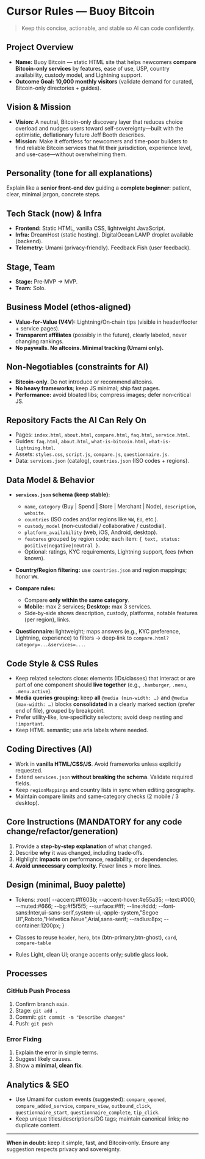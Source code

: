 # Cursor Rules — Buoy Bitcoin

> Keep this concise, actionable, and stable so AI can code confidently.

## Project Overview

* **Name:** Buoy Bitcoin — static HTML site that helps newcomers **compare Bitcoin-only services** by features, ease of use, USP, country availability, custody model, and Lightning support.
* **Outcome Goal:** **10,000 monthly visitors** (validate demand for curated, Bitcoin-only directories + guides).

## Vision & Mission

* **Vision:** A neutral, Bitcoin-only discovery layer that reduces choice overload and nudges users toward self-sovereignty—built with the optimistic, deflationary future Jeff Booth describes.
* **Mission:** Make it effortless for newcomers and time-poor builders to find reliable Bitcoin services that fit their jurisdiction, experience level, and use-case—without overwhelming them.

## Personality (tone for all explanations)

Explain like a **senior front‑end dev** guiding a **complete beginner**: patient, clear, minimal jargon, concrete steps.

## Tech Stack (now) & Infra

* **Frontend:** Static HTML, vanilla CSS, lightweight JavaScript.
* **Infra:** DreamHost (static hosting). DigitalOcean LAMP droplet available (backend).
* **Telemetry:** Umami (privacy‑friendly). Feedback Fish (user feedback).

## Stage, Team

* **Stage:** Pre‑MVP → MVP.
* **Team:** Solo.

## Business Model (ethos‑aligned)

* **Value‑for‑Value (V4V):** Lightning/On‑chain tips (visible in header/footer + service pages).
* **Transparent affiliates** (possibly in the future), clearly labeled, never changing rankings.
* **No paywalls. No altcoins. Minimal tracking (Umami only).**

## Non‑Negotiables (constraints for AI)

* **Bitcoin‑only**. Do not introduce or recommend altcoins.
* **No heavy frameworks**; keep JS minimal; ship fast pages.
* **Performance:** avoid bloated libs; compress images; defer non‑critical JS.

## Repository Facts the AI Can Rely On

* Pages: `index.html`, `about.html`, `compare.html`, `faq.html`, `service.html`.
* Guides: `faq.html`, `about.html`, `what-is-bitcoin.html`, `what-is-lightning.html`.
* Assets: `styles.css`, `script.js`, `compare.js`, `questionnaire.js`.
* Data: `services.json` (catalog), `countries.json` (ISO codes + regions).

## Data Model & Behavior

* **`services.json` schema (keep stable):**

  * `name`, `category` (Buy | Spend | Store | Merchant | Node), `description`, `website`.
  * `countries` (ISO codes and/or regions like `WW`, `EU`, etc.).
  * `custody_model` (non‑custodial / collaborative / custodial).
  * `platform_availability` (web, iOS, Android, desktop).
  * `features` grouped by region code; each item: `{ text, status: positive|negative|neutral }`.
  * Optional: ratings, KYC requirements, Lightning support, fees (when known).
* **Country/Region filtering:** use `countries.json` and region mappings; honor `WW`.
* **Compare rules:**

  * Compare **only within the same category**.
  * **Mobile:** max 2 services; **Desktop:** max 3 services.
  * Side‑by‑side shows description, custody, platforms, notable features (per region), links.
* **Questionnaire:** lightweight; maps answers (e.g., KYC preference, Lightning, experience) to filters → deep‑link to `compare.html?category=...&services=...`.

## Code Style & CSS Rules

* Keep related selectors close: elements (IDs/classes) that interact or are part of one component should **live together** (e.g., `.hamburger`, `.menu`, `.menu.active`).
* **Media queries grouping:** keep **all** `@media (min-width: …)` and `@media (max-width: …)` blocks **consolidated** in a clearly marked section (prefer end of file), grouped by breakpoint.
* Prefer utility‑like, low‑specificity selectors; avoid deep nesting and `!important`.
* Keep HTML semantic; use aria labels where needed.

## Coding Directives (AI)

* Work in **vanilla HTML/CSS/JS**. Avoid frameworks unless explicitly requested.
* Extend `services.json` **without breaking the schema**. Validate required fields.
* Keep `regionMappings` and country lists in sync when editing geography.
* Maintain compare limits and same‑category checks (2 mobile / 3 desktop).

## Core Instructions (MANDATORY for any code change/refactor/generation)

1. Provide a **step‑by‑step explanation** of what changed.
2. Describe **why** it was changed, including trade‑offs.
3. Highlight **impacts** on performance, readability, or dependencies.
4. **Avoid unnecessary complexity.** Fewer lines > more lines.

## Design (minimal, Buoy palette)
* Tokens:
:root{
  --accent:#ff603b; --accent-hover:#e55a35;
  --text:#000; --muted:#666;
  --bg:#f5f5f5; --surface:#fff; --line:#ddd;
  --font-sans:Inter,ui-sans-serif,system-ui,-apple-system,"Segoe UI",Roboto,"Helvetica Neue",Arial,sans-serif;
  --radius:8px; --container:1200px;
}

* Classes to reuse
`header`, `hero`, `btn` (btn-primary,btn-ghost), `card`, `compare-table`

* Rules
Light, clean UI; orange accents only; subtle glass look.

## Processes

### GitHub Push Process

1. Confirm branch `main`.
2. Stage: `git add .`
3. Commit: `git commit -m "Describe changes"`
4. Push: `git push`

### Error Fixing

1. Explain the error in simple terms.
2. Suggest likely causes.
3. Show a **minimal, clean fix**.

## Analytics & SEO

* Use Umami for custom events (suggested): `compare_opened`, `compare_added_service`, `compare_view`, `outbound_click`, `questionnaire_start`, `questionnaire_complete`, `tip_click`.
* Keep unique titles/descriptions/OG tags; maintain canonical links; no duplicate content.


---

**When in doubt:** keep it simple, fast, and Bitcoin‑only. Ensure any suggestion respects privacy and sovereignty.
